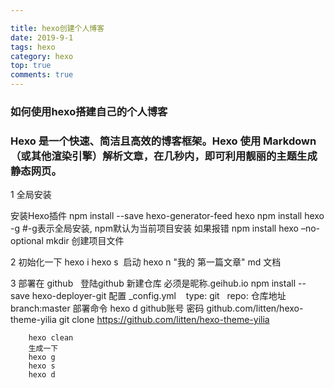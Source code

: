 ```yaml
---

title: hexo创建个人博客
date: 2019-9-1 
tags: hexo
category: hexo
top: true
comments: true
---
```


### 如何使用hexo搭建自己的个人博客

### Hexo 是一个快速、简洁且高效的博客框架。Hexo 使用 Markdown（或其他渲染引擎）解析文章，在几秒内，即可利用靓丽的主题生成静态网页。

<!-- more -->

1 全局安装

安装Hexo插件
 npm install --save hexo-generator-feed
hexo npm install hexo -g #-g表示全局安装, npm默认为当前项目安装
如果报错 npm install hexo –no-optional
mkdir 创建项目文件

2 初始化一下
hexo i
hexo s  启动
hexo n "我的 第一篇文章"
md 文档

3 部署在 github
    登陆github
    新建仓库
    必须是昵称.geihub.io
    npm install --save hexo-deployer-git
    配置 _config.yml
   type: git
        repo: 仓库地址
        branch:master
    部署命令 hexo d 
    github账号 密码
        github.com/litten/hexo-theme-yilia
        git clone https://github.com/litten/hexo-theme-yilia

        hexo clean
        生成一下
        hexo g
        hexo s
        hexo d
